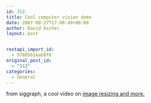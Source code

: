 ```yaml
---
id: 312
title: Cool computer vision demo
date: 2007-08-27T17:00:49+00:00
author: David Ascher
layout: post


restapi_import_id:
  - 5780561eab8f6
original_post_id:
  - "312"
categories:
  - General
---
```

from siggraph, a cool video on [image resizing and more.](http://go2web2.blogspot.com/2007/08/fascinating-content-aware-image.html)